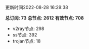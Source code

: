 更新时间2022-08-28 16:29:38

**总订阅: 73**
**总节点: 2612**
**有效节点: 708**
- v2ray节点: 298
- ss节点: 392
- trojan节点: 18
